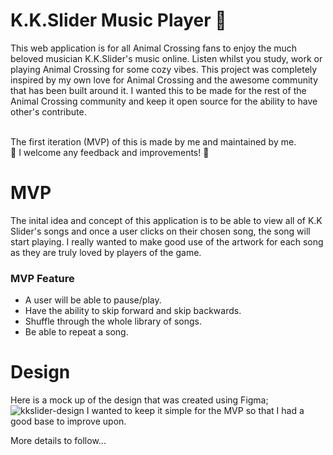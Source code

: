 # K.K.Slider Music Player 🎵
This web application is for all Animal Crossing fans to enjoy the much beloved musician K.K.Slider's music online. Listen whilst you study, work or playing Animal Crossing for some cozy vibes. 
This project was completely inspired by my own love for Animal Crossing and the awesome community that has been built around it. 
I wanted this to be made for the rest of the Animal Crossing community and keep it open source for the ability to have other's contribute.

<br>The first iteration (MVP) of this is made by me and maintained by me. 
<br>🌟 I welcome any feedback and improvements! 🌟

# MVP
The inital idea and concept of this application is to be able to view all of K.K Slider's songs and once a user clicks on their chosen song, the song will start playing. I really wanted to make good use of the artwork for each song as they are truly loved by players of the game.
### MVP Feature
- A user will be able to pause/play.
- Have the ability to skip forward and skip backwards.
- Shuffle through the whole library of songs.
- Be able to repeat a song.

# Design
Here is a mock up of the design that was created using Figma;
![kkslider-design](https://user-images.githubusercontent.com/65959122/143422000-199330d7-a7f6-4782-a19b-abb1573cbb84.png)
I wanted to keep it simple for the MVP so that I had a good base to improve upon.


More details to follow...

